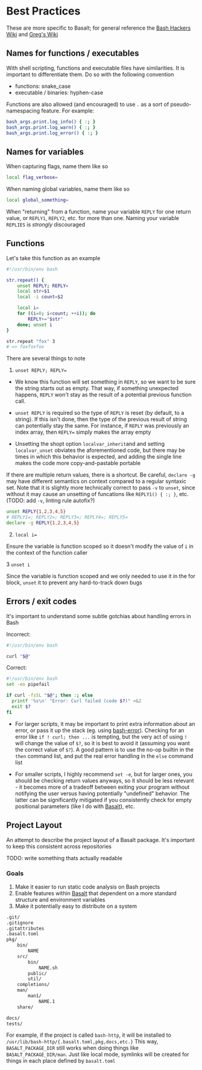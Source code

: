 # Best Practices

These are more specific to Basalt; for general reference the [Bash Hackers Wiki](https://wiki.bash-hackers.org/doku.php) and [Greg's Wiki](https://mywiki.wooledge.org)

## Names for functions / executables

With shell scripting, functions and executable files have similarities. It is important to differentiate them. Do so with the following convention

- functions: snake_case
- executable / binaries: hyphen-case

Functions are also allowed (and encouraged) to use `.` as a sort of pseudo-namespacing feature. For example:

```sh
bash_args.print.log_info() { :; }
bash_args.print.log_warn() { :; }
bash_args.print.log_error() { :; }
```

## Names for variables

When capturing flags, name them like so

```sh
local flag_verbose=
```

When naming global variables, name them like so

```sh
local global_something=
```

When "returning" from a function, name your variable `REPLY` for one return value, or `REPLY1`, `REPLY2`, etc. for more than one. Naming your variable `REPLIES` is _strongly_ discouraged

## Functions

Let's take this function as an example

```sh
#!/usr/bin/env bash

str.repeat() {
	unset REPLY; REPLY=
	local str=$1
	local -i count=$2

	local i=
	for ((i=0; i<count; ++i)); do
		REPLY+="$str"
	done; unset i
}

str.repeat "fox" 3
# => foxfoxfox
```

There are several things to note

1. `unset REPLY; REPLY=`

- We know this function will set something in `REPLY`, so we want to be sure the string starts out as empty. That way, if something unexpected happens, `REPLY` won't stay as the result of a potential previous function call.

- `unset REPLY` is required so the type of `REPLY` is reset (by default, to a string). If this isn't done, then the type of the previous result of string can potentially stay the same. For instance, if `REPLY` was previously an index array, then `REPLY=` simply makes the array empty

- Unsetting the shopt option `localvar_inherit`and and setting `localvar_unset` obviates the aforementioned code, but there may be times in which this behavior is expected, and adding the single line makes the code more copy-and-pastable portable

If there are multiple return values, there is a shortcut. Be careful, `declare -g` may have different semantics on context compared to a regular syntaxic set. Note that it is slightly more technically correct to pass `-v` to `unset`, since without it may cause an unsetting of funcations like `REPLY1() { :; }`, etc. (TODO: add `-v`, linting rule autofix?)

```sh
unset REPLY{1,2,3,4,5}
# REPLY1=; REPLY2=; REPLY3=; REPLY4=; REPLY5=
declare -g REPLY{1,2,3,4,5}
```

2. `local i=`

Ensure the variable is function scoped so it doesn't modify the value of `i` in the context of the function caller

3 `unset i`

Since the variable is function scoped and we only needed to use it in the for block, `unset` it to prevent any hard-to-track down bugs

## Errors / exit codes

It's important to understand some subtle gotchias about handling errors in Bash

Incorrect:

```sh
#!/usr/bin/env bash

curl "$@"
```

Correct:

```sh
#!/usr/bin/env bash
set -eo pipefail

if curl -fsSL "$@"; then :; else
  printf '%s\n' "Error: Curl failed (code $?)" >&2
  exit $?
fi
```

- For larger scripts, it may be important to print extra information about an error, or pass it up the stack (eg. using [bash-error](https://github.com/hyperupcall/bash-error)). Checking for an error like `if ! curl; then ...` is tempting, but the very act of using `!` will change the value of `$?`, so it is best to avoid it (assuming you want the correct value of `$?`). A good pattern is to use the no-op builtin in the `then` command list, and put the real error handling in the `else` command list

- For smaller scripts, I highly recommend `set -e`, but for larger ones, you should be checking return values anyways, so it should be less relevant - it becomes more of a tradeoff between exiting your program without notifying the user versus having potentially "undefined" behavior. The latter can be significantly mitigated if you consistently check for empty positional parameters (like I do with [Basalt](https://github.com/hyperupcall/basalt)), etc.

## Project Layout

An attempt to describe the project layout of a Basalt package. It's important to keep this consistent across repositories

TODO: write something thats actually readable

### Goals

1. Make it easier to run static code analysis on Bash projects
2. Enable features within [Basalt](https://github.com/hyperupcall/basalt) that dependent on a more standard structure and environment variables
3. Make it potentially easy to distribute on a system

```txt
.git/
.gitignore
.gitattributes
.basalt.toml
pkg/
    bin/
        NAME
    src/
        bin/
            NAME.sh
        public/
        util/
    completions/
    man/
        man1/
            NAME.1
    share/

docs/
tests/
```

For example, if the project is called `bash-http`, it will be installed to `/usr/lib/bash-http/{.basalt.toml,pkg,docs,etc.}` This way, `BASALT_PACKAGE_DIR` still works when doing things like `BASALT_PACKAGE_DIR/man`. Just like local mode, symlinks will be created for things in each place defined by `basalt.toml`
